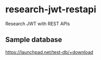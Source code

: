 # research-jwt-restapi
Research JWT with REST APIs

## Sample database
https://launchpad.net/test-db/+download

